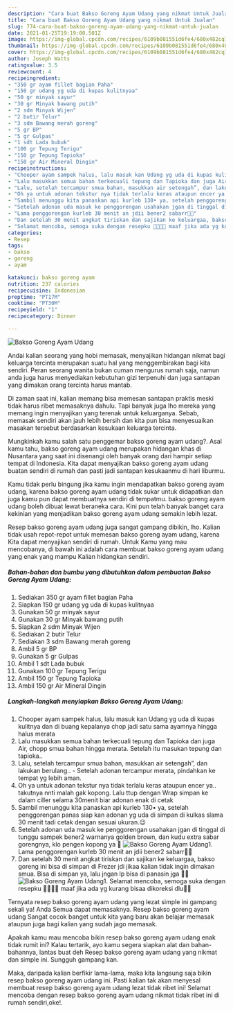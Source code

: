 ```yaml
---
description: "Cara buat Bakso Goreng Ayam Udang yang nikmat Untuk Jualan"
title: "Cara buat Bakso Goreng Ayam Udang yang nikmat Untuk Jualan"
slug: 774-cara-buat-bakso-goreng-ayam-udang-yang-nikmat-untuk-jualan
date: 2021-01-25T19:19:00.501Z
image: https://img-global.cpcdn.com/recipes/6109b081551d6fe4/680x482cq70/bakso-goreng-ayam-udang-foto-resep-utama.jpg
thumbnail: https://img-global.cpcdn.com/recipes/6109b081551d6fe4/680x482cq70/bakso-goreng-ayam-udang-foto-resep-utama.jpg
cover: https://img-global.cpcdn.com/recipes/6109b081551d6fe4/680x482cq70/bakso-goreng-ayam-udang-foto-resep-utama.jpg
author: Joseph Watts
ratingvalue: 3.5
reviewcount: 4
recipeingredient:
- "350 gr ayam fillet bagian Paha"
- "150 gr udang yg uda di kupas kulitnyaa"
- "50 gr minyak sayur"
- "30 gr Minyak bawang putih"
- "2 sdm Minyak Wijen"
- "2 butir Telur"
- "3 sdm Bawang merah goreng"
- "5 gr BP"
- "5 gr Gulpas"
- "1 sdt Lada bubuk"
- "100 gr Tepung Terigu"
- "150 gr Tepung Tapioka"
- "150 gr Air Mineral Dingin"
recipeinstructions:
- "Chooper ayam sampek halus, lalu masuk kan Udang yg uda di kupas kulitnya dan di buang kepalanya chop jadi satu sama ayamnya hingga halus merata"
- "Lalu masukkan semua bahan terkecuali tepung dan Tapioka dan juga Air, chopp smua bahan hingga merata. Setelah itu masukan tepung dan tapioka.."
- "Lalu, setelah tercampur smua bahan, masukkan air setengah”, dan lakukan berulang..   Setelah adonan tercampur merata, pindahkan ke tempat yg lebih aman."
- "Oh ya untuk adonan tekstur nya tidak terlalu keras ataupun encer ya.. takutnya nnti malah gak kopong. Lalu ttup dengan Wrap simpan ke dalam ciller selama 30menit biar adonan enak di cetak"
- "Sambil menunggu kita panaskan api kurleb 130• ya, setelah penggorengan panas siap kan adonan yg uda di simpan di kulkas slama 30 menit tadi cetak dengan sesuai ukuran.😉"
- "Setelah adonan uda masuk ke penggorengan usahakan jgan di tinggal di tunggu sampek bener2 warnanya golden brown, dan kudu extra sabar gorengnya, klo pengen kopong ya 🥳"
- "Lama penggorengan kurleb 30 menit an jdii bener2 sabarr😬😬"
- "Dan setelah 30 menit angkat tiriskan dan sajikan ke keluargaa, bakso goreng ini bisa di simpan di Frezer jdi jikaa kalian tidak ingin dimakan smua. Bisa di simpan ya, lalu jngan lp bisa di panasin jga 🥰🥰"
- "Selamat mencoba, semoga suka dengan resepku 🙏🏻🙏🏻 maaf jika ada yg kurang bisaa dikoreksi dlu🙏🏻"
categories:
- Resep
tags:
- bakso
- goreng
- ayam

katakunci: bakso goreng ayam 
nutrition: 237 calories
recipecuisine: Indonesian
preptime: "PT17M"
cooktime: "PT30M"
recipeyield: "1"
recipecategory: Dinner

---
```



![Bakso Goreng Ayam Udang](https://img-global.cpcdn.com/recipes/6109b081551d6fe4/680x482cq70/bakso-goreng-ayam-udang-foto-resep-utama.jpg)

Andai kalian seorang yang hobi memasak, menyajikan hidangan nikmat bagi keluarga tercinta merupakan suatu hal yang menggembirakan bagi kita sendiri. Peran seorang  wanita bukan cuman mengurus rumah saja, namun anda juga harus menyediakan kebutuhan gizi terpenuhi dan juga santapan yang dimakan orang tercinta harus mantab.

Di zaman  saat ini, kalian memang bisa memesan santapan praktis meski tidak harus ribet memasaknya dahulu. Tapi banyak juga lho mereka yang memang ingin menyajikan yang terenak untuk keluarganya. Sebab, memasak sendiri akan jauh lebih bersih dan kita pun bisa menyesuaikan masakan tersebut berdasarkan kesukaan keluarga tercinta. 



Mungkinkah kamu salah satu penggemar bakso goreng ayam udang?. Asal kamu tahu, bakso goreng ayam udang merupakan hidangan khas di Nusantara yang saat ini disenangi oleh banyak orang dari hampir setiap tempat di Indonesia. Kita dapat menyajikan bakso goreng ayam udang buatan sendiri di rumah dan pasti jadi santapan kesukaanmu di hari liburmu.

Kamu tidak perlu bingung jika kamu ingin mendapatkan bakso goreng ayam udang, karena bakso goreng ayam udang tidak sukar untuk didapatkan dan juga kamu pun dapat membuatnya sendiri di tempatmu. bakso goreng ayam udang boleh dibuat lewat beraneka cara. Kini pun telah banyak banget cara kekinian yang menjadikan bakso goreng ayam udang semakin lebih lezat.

Resep bakso goreng ayam udang juga sangat gampang dibikin, lho. Kalian tidak usah repot-repot untuk memesan bakso goreng ayam udang, karena Kita dapat menyajikan sendiri di rumah. Untuk Kamu yang mau mencobanya, di bawah ini adalah cara membuat bakso goreng ayam udang yang enak yang mampu Kalian hidangkan sendiri.

<!--inarticleads1-->

##### Bahan-bahan dan bumbu yang dibutuhkan dalam pembuatan Bakso Goreng Ayam Udang:

1. Sediakan 350 gr ayam fillet bagian Paha
1. Siapkan 150 gr udang yg uda di kupas kulitnyaa
1. Gunakan 50 gr minyak sayur
1. Gunakan 30 gr Minyak bawang putih
1. Siapkan 2 sdm Minyak Wijen
1. Sediakan 2 butir Telur
1. Sediakan 3 sdm Bawang merah goreng
1. Ambil 5 gr BP
1. Gunakan 5 gr Gulpas
1. Ambil 1 sdt Lada bubuk
1. Gunakan 100 gr Tepung Terigu
1. Ambil 150 gr Tepung Tapioka
1. Ambil 150 gr Air Mineral Dingin




<!--inarticleads2-->

##### Langkah-langkah menyiapkan Bakso Goreng Ayam Udang:

1. Chooper ayam sampek halus, lalu masuk kan Udang yg uda di kupas kulitnya dan di buang kepalanya chop jadi satu sama ayamnya hingga halus merata
1. Lalu masukkan semua bahan terkecuali tepung dan Tapioka dan juga Air, chopp smua bahan hingga merata. Setelah itu masukan tepung dan tapioka..
1. Lalu, setelah tercampur smua bahan, masukkan air setengah”, dan lakukan berulang..  -  Setelah adonan tercampur merata, pindahkan ke tempat yg lebih aman.
1. Oh ya untuk adonan tekstur nya tidak terlalu keras ataupun encer ya.. takutnya nnti malah gak kopong. Lalu ttup dengan Wrap simpan ke dalam ciller selama 30menit biar adonan enak di cetak
1. Sambil menunggu kita panaskan api kurleb 130• ya, setelah penggorengan panas siap kan adonan yg uda di simpan di kulkas slama 30 menit tadi cetak dengan sesuai ukuran.😉
1. Setelah adonan uda masuk ke penggorengan usahakan jgan di tinggal di tunggu sampek bener2 warnanya golden brown, dan kudu extra sabar gorengnya, klo pengen kopong ya 🥳
<img src="//assets-global.cpcdn.com/assets/icons/button_play-2c75c40dde080a61004c1f40b05d8f140eaff45d7e9e6481dc71c63d2e7c4909.png" alt="Bakso Goreng Ayam Udang">1. Lama penggorengan kurleb 30 menit an jdii bener2 sabarr😬😬
1. Dan setelah 30 menit angkat tiriskan dan sajikan ke keluargaa, bakso goreng ini bisa di simpan di Frezer jdi jikaa kalian tidak ingin dimakan smua. Bisa di simpan ya, lalu jngan lp bisa di panasin jga 🥰🥰
<img src="//assets-global.cpcdn.com/assets/icons/button_play-2c75c40dde080a61004c1f40b05d8f140eaff45d7e9e6481dc71c63d2e7c4909.png" alt="Bakso Goreng Ayam Udang">1. Selamat mencoba, semoga suka dengan resepku 🙏🏻🙏🏻 maaf jika ada yg kurang bisaa dikoreksi dlu🙏🏻




Ternyata resep bakso goreng ayam udang yang lezat simple ini gampang sekali ya! Anda Semua dapat memasaknya. Resep bakso goreng ayam udang Sangat cocok banget untuk kita yang baru akan belajar memasak ataupun juga bagi kalian yang sudah jago memasak.

Apakah kamu mau mencoba bikin resep bakso goreng ayam udang enak tidak rumit ini? Kalau tertarik, ayo kamu segera siapkan alat dan bahan-bahannya, lantas buat deh Resep bakso goreng ayam udang yang nikmat dan simple ini. Sungguh gampang kan. 

Maka, daripada kalian berfikir lama-lama, maka kita langsung saja bikin resep bakso goreng ayam udang ini. Pasti kalian tak akan menyesal membuat resep bakso goreng ayam udang lezat tidak ribet ini! Selamat mencoba dengan resep bakso goreng ayam udang nikmat tidak ribet ini di rumah sendiri,oke!.

